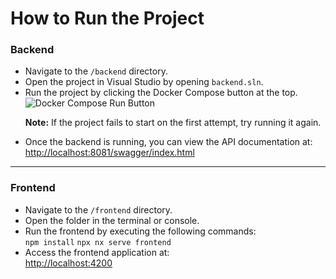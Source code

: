 <h1>How to Run the Project</h1>

<h3>Backend</h3>
<ul>
    <li>Navigate to the <code>/backend</code> directory.</li>
    <li>Open the project in Visual Studio by opening <code>backend.sln</code>.</li>
    <li>
        Run the project by clicking the Docker Compose button at the top. <br>
        <img src="https://github.com/user-attachments/assets/72425dbb-16bc-4739-a90e-2aaee58c465c" alt="Docker Compose Run Button">
        <p><strong>Note:</strong> If the project fails to start on the first attempt, try running it again.</p>
    </li>
    <li>
        Once the backend is running, you can view the API documentation at: <br>
        <a href="http://localhost:8081/swagger/index.html" target="_blank">
            http://localhost:8081/swagger/index.html
        </a>
    </li>
</ul>

<hr />

<h3>Frontend</h3>
<ul>
    <li>Navigate to the <code>/frontend</code> directory.</li>
    <li>Open the folder in the terminal or console.</li>
    <li>Run the frontend by executing the following commands:<br>
        <code>npm install</code>
        <code>npx nx serve frontend</code>
    </li>
    <li>
        Access the frontend application at: <br>
        <a href="http://localhost:4200" target="_blank">
            http://localhost:4200
        </a>
    </li>
</ul>
